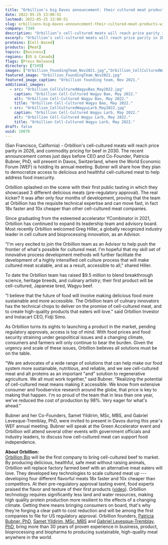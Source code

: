 ```yaml
---
title: "Orbillion's big Davos announcement: their cultured meat products will achieve price parity by 2026"
date: 2022-05-25 13:00:51
lastmod: 2022-05-25 13:00:51
slug: orbillions-big-davos-announcement-their-cultured-meat-products-will-achieve-price-parity
company: 7349
description: "Orbillion’s cell-cultured meats will reach price parity in 2026, and commodity pricing for beef in 2030. The recent announcement comes just days before CEO and Co-Founder, Patricia Bubner, PhD, will present in Davos, Switzerland, where the World Economic Forum (WEF) is holding its annual meeting. Bubner will share how they plan to democratize access to delicious and healthful cell-cultured meat to help address food insecurity."
excerpt: "Orbillion’s cell-cultured meats will reach price parity in 2026, and commodity pricing for beef in 2030. The recent announcement comes just days before CEO and Co-Founder, Patricia Bubner, PhD, will present in Davos, Switzerland, where the World Economic Forum (WEF) is holding its annual meeting. Bubner will share how they plan to democratize access to delicious and healthful cell-cultured meat to help address food insecurity."
proteins: [Cell-Based]
products: [Meat]
topics: [Business]
regions: [US & Canada]
flags: [Press Release]
directory: [7349]
images: ["Orbillion_FoundingTeam_Nov2021.jpg","Orbillion_CellCulturedWagyuBao_May2022.jpg", "Orbillion_CellCulturedWagyuLarb_May2022.jpg"]
featured_image: "Orbillion_FoundingTeam_Nov2021.jpg"
featured_image_caption: "Orbillion founding team, Nov 2021."
additional_images:
  - src: "Orbillion_CellCulturedWagyuBao_May2022.jpg"
    caption: "Orbillion Cell-Cultured Wagyu Bao, May 2022."
    alt: "Orbillion Cell-Cultured Wagyu Bao, May 2022."
    title: "Orbillion Cell-Cultured Wagyu Bao, May 2022."
  - src: "Orbillion_CellCulturedWagyuLarb_May2022.jpg"
    caption: "Orbillion Cell-Cultured Wagyu Larb, May 2022."
    alt: "Orbillion Cell-Cultured Wagyu Larb, May 2022."
    title: "Orbillion Cell-Cultured Wagyu Larb, May 2022."
draft: false
uuid: 10870
---
```

(San Francisco, California) - Orbillion's cell-cultured meats will reach
price parity in 2026, and commodity pricing for beef in 2030. The recent
announcement comes just days before CEO and Co-Founder, Patricia Bubner,
PhD, will present in Davos, Switzerland, where the World Economic Forum
(WEF) is holding its annual meeting. Bubner will share how they plan to
democratize access to delicious and healthful cell-cultured meat to help
address food insecurity.

Orbillion splashed on the scene with their first public tasting in which
they showcased 3 different delicious meats (pre-regulatory approval).
The real kicker? It was after only four months of development, proving
that the team at Orbillion has the requisite technical expertise and can
move fast, in fact 18x faster and 10x cheaper than other cell-cultured
meat companies.

Since graduating from the esteemed accelerator YCombinator in 2021,
Orbillion has continued to expand its leadership team and advisory
board. Most recently Orbillion welcomed Greg Hiller, a globally
recognized industry leader in cell culture and bioprocessing innovation,
as an Advisor.

"I'm very excited to join the Orbillion team as an Advisor to help push
the frontier of what's possible for cultured meat. I'm hopeful that my
skill set of innovative process development methods will further
facilitate the development of a highly intensified cell culture process
that will make cultured meat scalable, and as a result, accessible to
all," shared Hiller.

To date the Orbillion team has raised \$9.5 million to blend
breakthrough science, heritage breeds, and culinary artistry; their
first product will be cell-cultured, Japanese bred, Wagyu beef.

"I believe that the future of food will involve making delicious food
more sustainable and more accessible. The Orbillion team of culinary
innovators has the technical chops to deliver on the promise of
cell-cultured meat, and to create high-quality products that eaters will
love." said Orbillion Investor and Instacart CEO, Fidji Simo.

As Orbillion turns its sights to launching a product in the market,
pending regulatory approvals, access is top of mind. With food prices
and food security straining under geopolitical issues and a changing
climate, consumers and farmers will only continue to bear the burden.
Given the urgency and scale of these issues, Orbillion believes all
solutions must be on the table.

"We are advocates of a wide range of solutions that can help make our
food system more sustainable, nutritious, and reliable, and we see
cell-cultured meat and alt proteins as an important \"and\" solution to
regenerative agriculture. We all must work together," said Bubner.
"Realizing the potential of cell-cultured meat means making it
accessible. We know from extensive consumer and foodservice research
around the globe, that price is key to making that happen. I'm so proud
of the team that in less than one year, we've reduced the cost of
production by 98%. Very eager for what's ahead."

Bubner and her Co-Founders, Samet Yildirim, MSc, MBS, and Gabriel
Levesque-Tremblay, PhD, were invited to present in Davos during this
year's WEF annual meeting. Bubner will speak at the Green Accelerator
event and Orbillion will attend several other events with government
officials and industry leaders, to discuss how cell-cultured meat can
support food independence.

**About Orbillion:**\
[Orbillion Bio](https://www.orbillion.com/) will be the first company to
bring cell-cultured beef to market. By producing delicious, healthful,
safe meat without raising animals, Orbillion will replace factory farmed
beef with an alternative meat eaters will love. They developed key
technologies to scale cultured meat up --- developing four different
flavorful meats 18x faster and 10x cheaper than competitors. At their
pre-regulatory approval tasting event, food experts praised the flavor
and texture of their first products
([video](https://www.youtube.com/watch?v=57Ku7T_kY6M&ab_channel=PatriciaBubner)).
Orbillion technology requires significantly less land and water
resources, making high quality protein production more resilient to the
effects of a changing climate. Getting there means bringing consumers on
board, that's why they're forging a clear path to cost reduction and
will be among the first companies to file for US regulatory approval.
Orbillion founders, [Patricia Bubner,
PhD](https://www.linkedin.com/in/patriciabubner/), [Samet Yildirim, MSc,
MBS](https://www.linkedin.com/in/ssyildirim/) and [Gabriel
Levesque-Tremblay,
PhD](https://www.linkedin.com/in/gabriel-levesque-tremblay-42349629/),
bring more than 30 years of proven experience in business, product,
bioprocessing and biopharma to producing sustainable, high-quality meat
anywhere in the world.
